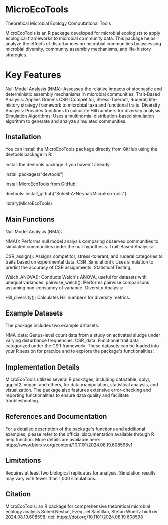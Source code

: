 # MicroEcoTools
Theoretical Microbial Ecology Computational Tools

MicroEcoTools is an R package developed for microbial ecologists to apply ecological frameworks to microbial community data. This package helps analyze the effects of disturbances on microbial communities by assessing microbial diversity, community assembly mechanisms, and life-history strategies.

# Key Features
Null Model Analysis (NMA): Assesses the relative impacts of stochastic and deterministic assembly mechanisms in microbial communities.
Trait-Based Analysis: Applies Grime's CSR (Competitor, Stress-Tolerant, Ruderal) life-history strategy framework to microbial taxa and functional traits.
Diversity Analysis: Provides functions to calculate Hill numbers for diversity analysis.
Simulation Algorithms: Uses a multinomial distribution-based simulation algorithm to generate and analyze simulated communities.

## Installation
You can install the MicroEcoTools package directly from GitHub using the devtools package in R:

Install the devtools package if you haven't already:

install.packages("devtools")

Install MicroEcoTools from GitHub:

devtools::install_github("Soheil-A-Neshat/MicroEcoTools")

library(MicroEcoTools)

## Main Functions
Null Model Analysis (NMA):

NMA(): Performs null model analysis comparing observed communities to simulated communities under the null hypothesis.
Trait-Based Analysis:

CSR_assign(): Assigns competitor, stress-tolerant, and ruderal categories to traits based on experimental data.
CSR_Simulation(): Uses simulation to predict the accuracy of CSR assignments.
Statistical Testing:

Welch_ANOVA(): Conducts Welch's ANOVA, useful for datasets with unequal variances.
pairwise_welch(): Performs pairwise comparisons assuming non-constancy of variance.
Diversity Analysis:

Hill_diversity(): Calculates Hill numbers for diversity metrics.

## Example Datasets
The package includes two example datasets:

NMA_data: Genus-level count data from a study on activated sludge under varying disturbance frequencies.
CSR_data: Functional trait data categorized under the CSR framework.
These datasets can be loaded into your R session for practice and to explore the package's functionalities:

## Implementation Details
MicroEcoTools utilizes several R packages, including data.table, dplyr, ggplot2, vegan, and others, for data manipulation, statistical analysis, and visualization. The package also features extensive error-checking and reporting functionalities to ensure data quality and facilitate troubleshooting.

## References and Documentation
For a detailed description of the package's functions and additional examples, please refer to the official documentation available through R help function.
More details are available here: https://www.biorxiv.org/content/10.1101/2024.08.19.608598v1

## Limitations
Requires at least two biological replicates for analysis.
Simulation results may vary with fewer than 1,000 simulations.

## Citation
MicroEcoTools: an R package for comprehensive theoretical microbial ecology analysis
Soheil Neshat, Ezequiel Santillan, Stefan Wuertz
bioRxiv 2024.08.19.608598; doi: https://doi.org/10.1101/2024.08.19.608598
